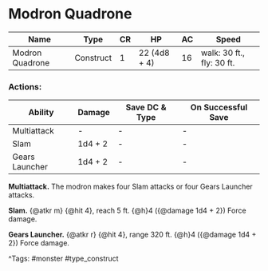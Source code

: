 # Modron Quadrone

| Name | Type | CR | HP | AC | Speed |
|------|------|----|----|----|-------|
| Modron Quadrone | Construct | 1 | 22 (4d8 + 4) | 16 | walk: 30 ft., fly: 30 ft. |

### Actions:

| Ability | Damage | Save DC & Type | On Successful Save |
|---------|--------|----------------|--------------------|
| Multiattack | - | - | - |
| Slam | 1d4 + 2 | - | - |
| Gears Launcher | 1d4 + 2 | - | - |


**Multiattack.** The modron makes four Slam attacks or four Gears Launcher attacks.

**Slam.** {@atkr m} {@hit 4}, reach 5 ft. {@h}4 ({@damage 1d4 + 2}) Force damage.

**Gears Launcher.** {@atkr r} {@hit 4}, range 320 ft. {@h}4 ({@damage 1d4 + 2}) Force damage.

^Tags: #monster #type_construct